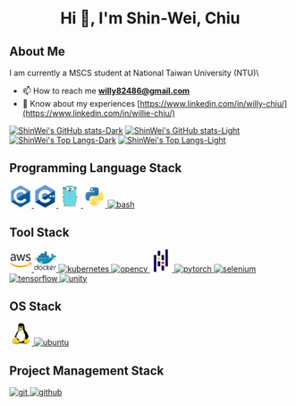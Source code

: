 <h1 align="center">Hi 👋, I'm Shin-Wei, Chiu</h1>

## About Me
I am currently a MSCS student at National Taiwan University (NTU)\
<!--I am also working as a Bankend Engineer Intern at Blockchain Security Corp. -->
- 📫 How to reach me **willy82486@gmail.com**
- 📄 Know about my experiences [https://www.linkedin.com/in/willy-chiu/](https://www.linkedin.com/in/willie-chiu/)


<!--| <img alt="my stats" src="https://github-readme-stats.vercel.app/api?username=willy82486&show_icons=true&theme=gruvbox" width="400"/> | <img alt="top langs" src="https://github-readme-stats.vercel.app/api/top-langs/?username=willy82486&layout=compact&theme=gruvbox" width="400"/> |
|----------------------------|----------------------------|-->

<!--<img alt="my stats" align="left" width="50%" src="https://github-readme-stats.vercel.app/api?username=willy82486&show_icons=true"/>
<img alt="top langs" align="left" width="50%" src="https://github-readme-stats.vercel.app/api/top-langs/?username=willy82486&layout=compact"/>-->

[![ShinWei's GitHub stats-Dark](https://github-readme-stats.vercel.app/api?username=willie82486&show_icons=true&theme=dark#gh-dark-mode-only)](https://github.com/anuraghazra/github-readme-stats#gh-dark-mode-only)
[![ShinWei's GitHub stats-Light](https://github-readme-stats.vercel.app/api?username=willie82486&show_icons=true&theme=gruvbox#gh-light-mode-only)](https://github.com/anuraghazra/github-readme-stats#gh-light-mode-only)
[![ShinWei's Top Langs-Dark](https://github-readme-stats.vercel.app/api/top-langs?username=willie82486&layout=compact&hide=jupyter%20notebook,html&theme=dark#gh-dark-mode-only)](https://github.com/anuraghazra/github-readme-stats#gh-dark-mode-only)
[![ShinWei's Top Langs-Light](https://github-readme-stats.vercel.app/api/top-langs?username=willie82486&layout=compact&hide=jupyter%20notebook,html&theme=gruvbox#gh-light-mode-only)](https://github.com/anuraghazra/github-readme-stats#gh-light-mode-only)

<!--<picture>
    <source
    srcset="https://github-readme-stats.vercel.app/api?username=willy82486&show_icons=true&theme=dark"
    media="(prefers-color-scheme: dark)"
    />
    <source
    srcset="https://github-readme-stats.vercel.app/api?username=willy82486&show_icons=true"
    media="(prefers-color-scheme: light), (prefers-color-scheme: no-preference)"
    />
    <img
        alt="Refresh the page to see my GitHub Stats"
        height="190px" align="center"
        src="https://github-readme-stats.vercel.app/api?username=willy82486&show_icons=true"
    />
</picture>
<picture>
    <source
        srcset="https://github-readme-stats.vercel.app/api/top-langs?username=willy82486&layout=compact&hide=jupyter%20notebook&theme=dark"
        media="(prefers-color-scheme: dark)"
    />
    <source
        srcset="https://github-readme-stats.vercel.app/api/top-langs?username=willy82486&layout=compact&hide=jupyter%20notebook"
        media="(prefers-color-scheme: light), (prefers-color-scheme: no-preference)"
    />
    <img
        alt="Refresh the page to see the most used languages of me"
        height="190px" align="center"
        src="https://github-readme-stats.vercel.app/api/top-langs?username=willy82486&layout=compact&hide=jupyter%20notebook"
    />
</picture>-->


<!--<h3 align="left">Connect with me</h3>
<p align="left">
<a href="https://linkedin.com/in/willy-chiu" target="blank"><img align="center" src="https://raw.githubusercontent.com/rahuldkjain/github-profile-readme-generator/master/src/images/icons/Social/linked-in-alt.svg" alt="willy-chiu" height="30" width="40" /></a>
</p>-->

## Programming Language Stack

<p align="left">   
<a href="https://www.cprogramming.com/" target="_blank" rel="noreferrer"> <img src="https://raw.githubusercontent.com/devicons/devicon/master/icons/c/c-original.svg" alt="c" width="40" height="40"/> </a> 
<a href="https://www.w3schools.com/cpp/" target="_blank" rel="noreferrer"> <img src="https://raw.githubusercontent.com/devicons/devicon/master/icons/cplusplus/cplusplus-original.svg" alt="cplusplus" width="40" height="40"/> </a> 
<a href="https://golang.org" target="_blank" rel="noreferrer"> <img src="https://raw.githubusercontent.com/devicons/devicon/master/icons/go/go-original.svg" alt="go" width="40" height="40"/> </a>
<a href="https://www.python.org" target="_blank" rel="noreferrer"> <img src="https://raw.githubusercontent.com/devicons/devicon/master/icons/python/python-original.svg" alt="python" width="40" height="40"/> </a>  
<a href="https://bash.org/" target="_blank" rel="noreferrer"> <img src="https://www.vectorlogo.zone/logos/gnu_bash/gnu_bash-icon.svg" alt="bash" width="40" height="40"/> </a>
</p>

## Tool Stack
<p align="left">
<a href="https://aws.amazon.com" target="_blank" rel="noreferrer"> <img src="https://raw.githubusercontent.com/devicons/devicon/master/icons/amazonwebservices/amazonwebservices-original-wordmark.svg" alt="aws" width="40" height="40"/> </a>
<a href="https://www.docker.com/" target="_blank" rel="noreferrer"> <img src="https://raw.githubusercontent.com/devicons/devicon/master/icons/docker/docker-original-wordmark.svg" alt="docker" width="40" height="40"/> </a>
<a href="https://kubernetes.io" target="_blank" rel="noreferrer"> <img src="https://www.vectorlogo.zone/logos/kubernetes/kubernetes-icon.svg" alt="kubernetes" width="40" height="40"/> </a>
<a href="https://opencv.org/" target="_blank" rel="noreferrer"> <img src="https://www.vectorlogo.zone/logos/opencv/opencv-icon.svg" alt="opencv" width="40" height="40"/> </a>
<a href="https://pandas.pydata.org/" target="_blank" rel="noreferrer"> <img src="https://raw.githubusercontent.com/devicons/devicon/2ae2a900d2f041da66e950e4d48052658d850630/icons/pandas/pandas-original.svg" alt="pandas" width="40" height="40"/> </a>
<a href="https://pytorch.org/" target="_blank" rel="noreferrer"> <img src="https://www.vectorlogo.zone/logos/pytorch/pytorch-icon.svg" alt="pytorch" width="40" height="40"/> </a>
<a href="https://www.selenium.dev" target="_blank" rel="noreferrer"> <img src="https://raw.githubusercontent.com/detain/svg-logos/780f25886640cef088af994181646db2f6b1a3f8/svg/selenium-logo.svg" alt="selenium" width="40" height="40"/> </a>
<a href="https://www.tensorflow.org" target="_blank" rel="noreferrer"> <img src="https://www.vectorlogo.zone/logos/tensorflow/tensorflow-icon.svg" alt="tensorflow" width="40" height="40"/> </a>
<a href="https://unity.com/" target="_blank" rel="noreferrer"> <img src="https://www.vectorlogo.zone/logos/unity3d/unity3d-icon.svg" alt="unity" width="40" height="40"/> </a>
</p>

## OS Stack
<p align="left">
<a href="https://www.linux.org/" target="_blank" rel="noreferrer"> <img src="https://raw.githubusercontent.com/devicons/devicon/master/icons/linux/linux-original.svg" alt="linux" width="40" height="40"/> </a>
<a href="https://ubuntu.com/" target="_blank" rel="noreferrer"> <img src="https://assets.ubuntu.com/v1/29985a98-ubuntu-logo32.png" alt="ubuntu" width="40" height="40"/> </a>
</p>

## Project Management Stack
<p align="left">
<a href="https://git-scm.com/" target="_blank" rel="noreferrer"> <img src="https://www.vectorlogo.zone/logos/git-scm/git-scm-icon.svg" alt="git" width="40" height="40"/> </a>
<a href="https://github.com/" target="_blank" rel="noreferrer"> <img src="https://github.githubassets.com/images/modules/logos_page/GitHub-Mark.png" alt="github" width="40" height="40"/> </a>
</p>
